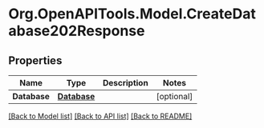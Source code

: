 # Org.OpenAPITools.Model.CreateDatabase202Response

## Properties

Name | Type | Description | Notes
------------ | ------------- | ------------- | -------------
**Database** | [**Database**](Database.md) |  | [optional] 

[[Back to Model list]](../README.md#documentation-for-models) [[Back to API list]](../README.md#documentation-for-api-endpoints) [[Back to README]](../README.md)

